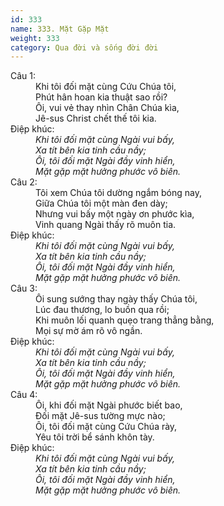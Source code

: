```yaml
---
id: 333
name: 333. Mặt Gặp Mặt
weight: 333
category: Qua đời và sống đời đời
---
```

<dl><dt>Câu 1:</dt><dd data-verse="1">Khi tôi đối mặt cùng Cứu Chúa tôi, <br/>Phút hân hoan kia thuật sao rồi? <br/>Ôi, vui vẻ thay nhìn Chân Chúa kìa, <br/>Jê-sus Christ chết thế tôi kia. </dd><dt>Điệp khúc:</dt><dd data-chorus="1"><em>Khi tôi đối mặt cùng Ngài vui bấy, <br/>Xa tít bên kia tinh cầu nầy; <br/>Ôi, tôi đối mặt Ngài đầy vinh hiển, <br/>Mặt gặp mặt hưởng phước vô biên. </em></dd><dt>Câu 2:</dt><dd data-verse="2">Tôi xem Chúa tôi dường ngắm bóng nay, <br/>Giữa Chúa tôi một màn đen dày; <br/>Nhưng vui bấy một ngày ơn phước kìa, <br/>Vinh quang Ngài thấy rõ muôn tia. </dd><dt>Điệp khúc:</dt><dd data-chorus="1"><em>Khi tôi đối mặt cùng Ngài vui bấy, <br/>Xa tít bên kia tinh cầu nầy; <br/>Ôi, tôi đối mặt Ngài đầy vinh hiển, <br/>Mặt gặp mặt hưởng phước vô biên. </em></dd><dt>Câu 3:</dt><dd data-verse="3">Ôi sung sướng thay ngày thấy Chúa tôi, <br/>Lúc đau thương, lo buồn qua rồi; <br/>Khi muôn lối quanh quẹo trang thẳng bằng, <br/>Mọi sự mờ ám rõ vô ngần. <dt>Điệp khúc:</dt><dd data-chorus="1"><em>Khi tôi đối mặt cùng Ngài vui bấy, <br/>Xa tít bên kia tinh cầu nầy; <br/>Ôi, tôi đối mặt Ngài đầy vinh hiển, <br/>Mặt gặp mặt hưởng phước vô biên. </em></dd><dt>Câu 4:</dt><dd data-verse="4">Ôi, khi đối mặt Ngài phước biết bao, <br/>Đối mặt Jê-sus tường mực nào; <br/>Ôi, tôi đối mặt cùng Cứu Chúa rày, <br/>Yêu tôi trời bể sánh khôn tày. <dt>Điệp khúc:</dt><dd data-chorus="1"><em>Khi tôi đối mặt cùng Ngài vui bấy, <br/>Xa tít bên kia tinh cầu nầy; <br/>Ôi, tôi đối mặt Ngài đầy vinh hiển, <br/>Mặt gặp mặt hưởng phước vô biên. </em></dd></dl>
